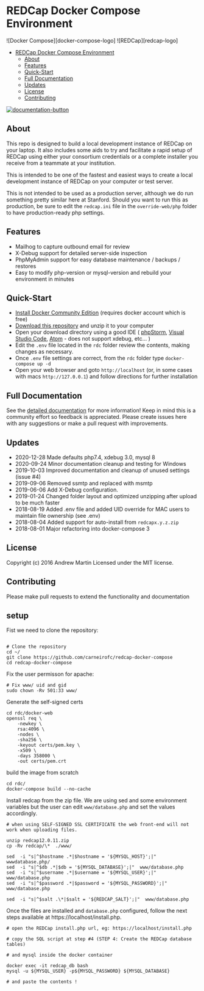# REDCap Docker Compose Environment

![Docker Compose][docker-compose-logo]
![REDCap][redcap-logo]

<!-- START doctoc generated TOC please keep comment here to allow auto update -->

<!-- DON'T EDIT THIS SECTION, INSTEAD RE-RUN doctoc TO UPDATE -->

- [REDCap Docker Compose Environment](#redcap-docker-compose-environment)
  - [About](#about)
  - [Features](#features)
  - [Quick-Start](#quick-start)
  - [Full Documentation](#full-documentation)
  - [Updates](#updates)
  - [License](#license)
  - [Contributing](#contributing)

<!-- END doctoc generated TOC please keep comment here to allow auto update -->

[![documentation-button](rdc/documentation/button_documentation.png)](rdc/documentation/README.md)

## About

This repo is designed to build a local development instance of REDCap on your laptop.  It also includes some aids
to try and facilitate a rapid setup of REDCap using either your consortium credentials or a complete installer you
receive from a teammate at your institution.

This is intended to be one of the fastest and easiest ways to create a local development instance of REDCap on your
computer or test server.

This is not intended to be used as a production server, although we do run something pretty similar here at Stanford.
Should you want to run this as production, be sure to edit the `redcap.ini` file in the `override-web/php` folder
to have production-ready php settings.

## Features

- Mailhog to capture outbound email for review
- X-Debug support for detailed server-side inspection
- PhpMyAdmin support for easy database maintenance / backups / restores
- Easy to modify php-version or mysql-version and rebuild your environment in minutes

## Quick-Start

- [Install Docker Community Edition](https://docs.docker.com/get-docker) (requires docker account which is free)
- [Download this repository](https://github.com/123andy/redcap-docker-compose/archive/master.zip) and unzip it to your computer
- Open your download directory using a good IDE (
  [phpStorm](https://www.jetbrains.com/phpstorm/),
  [Visual Studio Code](https://code.visualstudio.com/),
  [Atom](https://atom.io/) - does not support xdebug, etc... )
- Edit the `.env` file located in the `rdc` folder review the contents, making changes as necessary.
- Once `.env` file settings are correct, from the `rdc` folder type `docker-compose up -d`
- Open your web browser and goto `http://localhost` (or, in some cases with macs `http://127.0.0.1`) and follow
  directions for further installation

## Full Documentation

See the [detailed documentation](rdc/documentation/README.md) for more information!  Keep in mind this is a community
effort so feedback is appreciated.  Please create issues here with any suggestions or make a pull request with improvements.

## Updates

- 2020-12-28  Made defaults php7.4, xdebug 3.0, mysql 8
- 2020-09-24  Minor documentation cleanup and testing for Windows
- 2019-10-03  Improved documentation and cleanup of unused settings (issue #4)
- 2019-09-06  Removed ssmtp and replaced with msmtp
- 2019-06-06  Add X-Debug configuration.
- 2019-01-24  Changed folder layout and optimized unzipping after upload to be much faster
- 2018-08-19  Added .env file and added UID override for MAC users to maintain file ownership (see .env)
- 2018-08-04  Added support for auto-install from `redcapx.y.z.zip`
- 2018-08-01  Major refactoring into docker-compose 3

## License

Copyright (c) 2016 Andrew Martin
Licensed under the MIT license.

## Contributing

Please make pull requests to extend the functionality and documentation

## setup

Fist we need to clone the repository:

```command

# Clone the repository
cd ~/
git clone https://github.com/carneirofc/redcap-docker-compose
cd redcap-docker-compose
```

Fix the user permisson for apache:

```command
# Fix www/ uid and gid
sudo chown -Rv 501:33 www/
```

Generate the self-signed certs

```command
cd rdc/docker-web
openssl req \
    -newkey \
    rsa:4096 \
    -nodes \
    -sha256 \
    -keyout certs/pem.key \
    -x509 \
    -days 358000 \
    -out certs/pem.crt
```

build the image from scratch

```command
cd rdc/
docker-compose build --no-cache
```

Install redcap from the zip file. We are using sed and some environment variables but the user can edit `www/database.php` and set the values accordingly.

```command
# when using SELF-SIGNED SSL CERTIFICATE the web front-end will not work when uploading files.

unzip redcap12.0.11.zip
cp -Rv redcap/\*  ./www/

sed  -i "s|^$hostname .*|$hostname = '${MYSQL_HOST}';|"  wwwdatabase.php/
sed  -i "s|^$db .*|$db = '${MYSQL_DATABASE}';|"  www/database.php
sed  -i "s|^$username .*|$username = '${MYSQL_USER}';|"  www/database.php
sed  -i "s|^$password .*|$password = '${MYSQL_PASSWORD}';|"  www/database.php

sed  -i "s|^$salt .\*|$salt = '${REDCAP_SALT}';|"  www/database.php

```

Once the files are installed and `database.php` configured, follow the next steps available at https://localhost/install.php.

```command
# open the REDCap install.php url, eg: https://localhost/install.php

# copy the SQL script at step #4 (STEP 4: Create the REDCap database tables)

# and mysql inside the docker container

docker exec -it redcap_db bash
mysql -u ${MYSQL_USER} -p${MYSQL_PASSWORD} ${MYSQL_DATABASE}

# and paste the contents !

```
